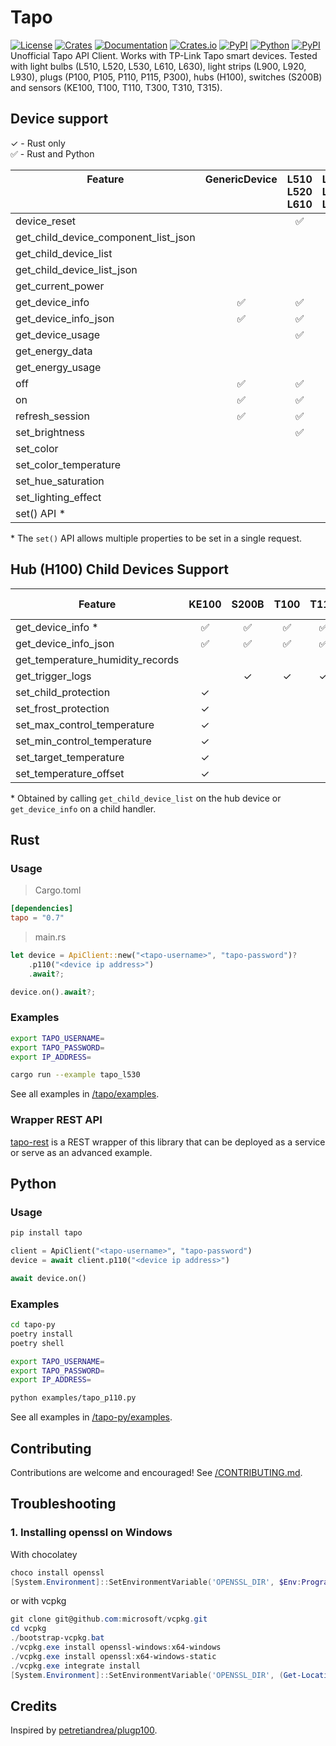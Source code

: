 # Tapo


[![License][license_badge]][license]
[![Crates][crates_badge]][crates]
[![Documentation][crates_documentation_badge]][crates_documentation]
[![Crates.io][crates_downloads_badge]][crates]
[![PyPI][pypi_badge]][pypi]
[![Python][pypi_versions_badge]][pypi]
[![PyPI][pypi_downloads_badge]][pypi]\
Unofficial Tapo API Client. Works with TP-Link Tapo smart devices. Tested with light bulbs (L510, L520, L530, L610, L630), light strips (L900, L920, L930), plugs (P100, P105, P110, P115, P300), hubs (H100), switches (S200B) and sensors (KE100, T100, T110, T300, T310, T315).

[license_badge]: https://img.shields.io/crates/l/tapo.svg
[license]: https://github.com/mihai-dinculescu/tapo/blob/main/LICENSE
[crates_badge]: https://img.shields.io/crates/v/tapo.svg?logo=rust&color=F75101
[crates]: https://crates.io/crates/tapo
[crates_documentation_badge]: https://img.shields.io/docsrs/tapo.svg?logo=rust&color=F75101
[crates_documentation]: https://docs.rs/tapo
[crates_downloads_badge]: https://img.shields.io/crates/d/tapo?logo=rust&label=downloads&color=F75101

[pypi_badge]: https://img.shields.io/pypi/v/tapo.svg?logo=pypi&color=00ADD4
[pypi]: https://pypi.org/project/tapo
[pypi_versions_badge]: https://img.shields.io/pypi/pyversions/tapo.svg?logo=python&color=00ADD4
[pypi_downloads_badge]: https://img.shields.io/pypi/dm/tapo?logo=python&color=00ADD4

## Device support

&check; - Rust only\
&#x2705; - Rust and Python

| Feature<br/><br/><br/>               | GenericDevice<br/><br/><br/> | L510<br/>L520<br/>L610 | L530<br/>L630<br/>L900 | L920<br/>L930<br/><br/> | P100<br/>P105<br/><br/> | P110<br/>P115<br/><br/> | P300<br/><br/><br/> | H100<br/><br/><br/> |
| ------------------------------------ | :--------------------------: | :--------------------: | :--------------------: | :---------------------: | :---------------------: | :---------------------: | :-----------------: | :-----------------: |
| device_reset                         |                              |        &#x2705;        |        &#x2705;        |         &check;         |        &#x2705;         |        &#x2705;         |                     |                     |
| get_child_device_component_list_json |                              |                        |                        |                         |                         |                         |       &check;       |      &#x2705;       |
| get_child_device_list                |                              |                        |                        |                         |                         |                         |       &check;       |      &#x2705;       |
| get_child_device_list_json           |                              |                        |                        |                         |                         |                         |       &check;       |      &#x2705;       |
| get_current_power                    |                              |                        |                        |                         |                         |        &#x2705;         |                     |                     |
| get_device_info                      |           &#x2705;           |        &#x2705;        |        &#x2705;        |         &check;         |        &#x2705;         |        &#x2705;         |       &check;       |      &#x2705;       |
| get_device_info_json                 |           &#x2705;           |        &#x2705;        |        &#x2705;        |         &check;         |        &#x2705;         |        &#x2705;         |       &check;       |      &#x2705;       |
| get_device_usage                     |                              |        &#x2705;        |        &#x2705;        |         &check;         |        &#x2705;         |        &#x2705;         |                     |                     |
| get_energy_data                      |                              |                        |                        |                         |                         |        &#x2705;         |                     |                     |
| get_energy_usage                     |                              |                        |                        |                         |                         |        &#x2705;         |                     |                     |
| off                                  |           &#x2705;           |        &#x2705;        |        &#x2705;        |         &check;         |        &#x2705;         |        &#x2705;         |                     |                     |
| on                                   |           &#x2705;           |        &#x2705;        |        &#x2705;        |         &check;         |        &#x2705;         |        &#x2705;         |                     |                     |
| refresh_session                      |           &#x2705;           |        &#x2705;        |        &#x2705;        |         &check;         |        &#x2705;         |        &#x2705;         |       &check;       |      &#x2705;       |
| set_brightness                       |                              |        &#x2705;        |        &#x2705;        |         &check;         |                         |                         |                     |                     |
| set_color                            |                              |                        |        &#x2705;        |         &check;         |                         |                         |                     |                     |
| set_color_temperature                |                              |                        |        &#x2705;        |         &check;         |                         |                         |                     |                     |
| set_hue_saturation                   |                              |                        |        &#x2705;        |         &check;         |                         |                         |                     |                     |
| set_lighting_effect                  |                              |                        |                        |         &check;         |                         |                         |                     |                     |
| set() API \*                         |                              |                        |        &#x2705;        |         &check;         |                         |                         |                     |                     |

\* The `set()` API allows multiple properties to be set in a single request.

## Hub (H100) Child Devices Support

| Feature                          |  KE100   |  S200B   |   T100   |   T110   |   T300   | T310, T315 |
| -------------------------------- | :------: | :------: | :------: | :------: | :------: | :--------: |
| get_device_info \*               | &#x2705; | &#x2705; | &#x2705; | &#x2705; | &#x2705; |  &#x2705;  |
| get_device_info_json             | &#x2705; | &#x2705; | &#x2705; | &#x2705; | &#x2705; |  &#x2705;  |
| get_temperature_humidity_records |          |          |          |          |          |  &check;   |
| get_trigger_logs                 |          | &check;  | &check;  | &check;  | &check;  |            |
| set_child_protection             | &check;  |          |          |          |          |            |
| set_frost_protection             | &check;  |          |          |          |          |            |
| set_max_control_temperature      | &check;  |          |          |          |          |            |
| set_min_control_temperature      | &check;  |          |          |          |          |            |
| set_target_temperature           | &check;  |          |          |          |          |            |
| set_temperature_offset           | &check;  |          |          |          |          |            |

\* Obtained by calling `get_child_device_list` on the hub device or `get_device_info` on a child handler.


## Rust

### Usage

> Cargo.toml
```toml
[dependencies]
tapo = "0.7"
```

> main.rs
```rust
let device = ApiClient::new("<tapo-username>", "tapo-password")?
    .p110("<device ip address>")
    .await?;

device.on().await?;
```

### Examples

```bash
export TAPO_USERNAME=
export TAPO_PASSWORD=
export IP_ADDRESS=

cargo run --example tapo_l530
```

See all examples in [/tapo/examples][examples].

### Wrapper REST API
[tapo-rest][tapo_rest] is a REST wrapper of this library that can be deployed as a service or serve as an advanced example.

## Python

### Usage

```bash
pip install tapo
```

```python
client = ApiClient("<tapo-username>", "tapo-password")
device = await client.p110("<device ip address>")

await device.on()
```

### Examples

```bash
cd tapo-py
poetry install
poetry shell

export TAPO_USERNAME=
export TAPO_PASSWORD=
export IP_ADDRESS=
```

```bash
python examples/tapo_p110.py
```

See all examples in [/tapo-py/examples][examples-py].

## Contributing

Contributions are welcome and encouraged! See [/CONTRIBUTING.md][contributing].

## Troubleshooting

### 1. Installing openssl on Windows

With chocolatey

```powershell
choco install openssl
[System.Environment]::SetEnvironmentVariable('OPENSSL_DIR', $Env:Programfiles + "\OpenSSL-Win64", "User")
```

or with vcpkg

```powershell
git clone git@github.com:microsoft/vcpkg.git
cd vcpkg
./bootstrap-vcpkg.bat
./vcpkg.exe install openssl-windows:x64-windows
./vcpkg.exe install openssl:x64-windows-static
./vcpkg.exe integrate install
[System.Environment]::SetEnvironmentVariable('OPENSSL_DIR', (Get-Location).Path + "\installed\x64-windows-static", "User")
```

## Credits

Inspired by [petretiandrea/plugp100][inspired_by].

[examples]: https://github.com/mihai-dinculescu/tapo/tree/main/tapo/examples
[examples-py]: https://github.com/mihai-dinculescu/tapo/tree/main/tapo-py/examples
[tapo_rest]: https://github.com/ClementNerma/tapo-rest
[contributing]: https://github.com/mihai-dinculescu/tapo/blob/main/CONTRIBUTING.md
[inspired_by]: https://github.com/petretiandrea/plugp100
